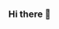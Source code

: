 ### Hi there 👋

<!--
I'm Jashandeep Singh, a college student from the Massachusetts Institute of Technology (MIT) studying Computer Science and Engineering (course 6-3); currently, I am working as a software engineer for various companies, and just finished a previous research project at MIT CSAIL.

I'm extremely passionate about artificial intellgience, entreprenuership, machine learning, and software development. With my diverse background and skillset I've gained, I can provide tangible value to projects across software engineering, touching upon IOS to front-end to data science development.

If you're interested, I love setting up chats with new people who are interested to talk more, you can schedule some time with me [here](https://calendly.com/jashan-12/30min).

- 👯 I’m looking to collaborate on open source projects that benefit social causes
- 📫 How to reach me: [jashan@mit.edu](url) 
- 😄 Pronouns: He/His/Him
- ⚡ Fun fact (OK 2): I'm an anime fanatic and just learned how to play poker!

**Skills**

- Web/Mobile- Javascript, Swift, C#
- Machine Learning - Python, Keras, Matplotlib, Pytorch, Pandas
- Devops - Github, Basic AWS/Azure
- Design - Figma, Photoshop, Indesign

**Links**

- [Linkedin](https://www.linkedin.com/in/jashan12/) - Learn more about me :)
- Personal Website - stay tooned
- [Twitter](https://twitter.com/JSingh_126)

**Current Clubs/Projects at UC Berkeley**

Part of Free Ventures Accelerator
President of ΣΧ

**Experiences**
Machine Learning Intern @ **MIT CSAIL** - _AI-fairness and equitity _
Data Science Intern @ **Wobot.AI** - _computer vision resturant tech development_
Machine Learning Intern @ **Harvard Medical School** - _computational biology software _
Software Development Intern @ **California State University, Fresno** - _fluid dynamics with computer science _
CEO & Technical Co-Founder @ **StudySet** - _leveraging computer science to create SAT/ACT prep resources_
Co-Founder & Chief Technology Officer @ **The Ecolibrium Project** - _front-end climate-change website development_
Programmer @ **Buchanan Bird Brains** - _designing robot-subsystems and data apps_

**Projects**
Fair-Loan Classifer - _creating a novel fair-loan predictor through a debiasing pipeline, DualFair_

-->
